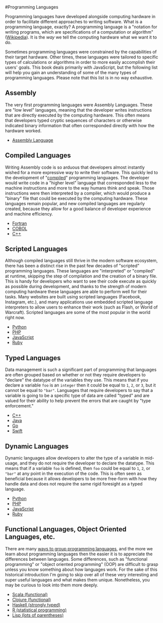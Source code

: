 #Programming Languages

Programming languages have developed alongside computing hardware in order to facilitate different approaches to writing software. What is a programming language, exactly? A programming language is a "notation for writing programs, which are specifications of a computation or algorithm" ([Wikipedia](https://en.wikipedia.org/wiki/Programming_language)). It is the _way_ we tell the computing hardware what we want it to do.

Sometimes programming languages were constrained by the capabilities of their target hardware. Other times, these languages were tailored to specific types of calculations or algorithms in order to more easily accomplish their users' goals. This book deals primarily with JavaScript, but the following list will help you gain an understanding of some of the many types of programming languages. Please note that this list is in no way exhaustive.


## Assembly

The very first programming languages were Assembly Languages. These are "low level" languages, meaning that the developer writes instructions that are directly executed by the computing hardware. This often means that developers typed cryptic sequences of characters or otherwise indicated binary information that often corresponded directly with how the hardware worked.

* [Assembly Language](https://en.wikipedia.org/wiki/Assembly_language)

## Compiled Languages

Writing Assembly code is so arduous that developers almost instantly wished for a more expressive way to write their software. This quickly led to the development of "[compiled](https://en.wikipedia.org/wiki/Compiler)" programming languages. The developer would write code in a "higher level" language that corresponded less to the machine instructions and more to the way humans think and speak. Those instructions were then interpreted by a compiler, which would produce a "binary" file that could be executed by the computing hardware. These languages remain popular, and new compiled languages are regularly created, because they allow for a good balance of developer experience and machine efficiency.

* [Fortran](https://en.wikipedia.org/wiki/Fortran)
* [COBOL](https://en.wikipedia.org/wiki/COBOL)
* [C++](https://en.wikipedia.org/wiki/C%2B%2B)

## Scripted Languages

Although compiled languages still thrive in the modern software ecosystem, there has been a distinct rise in the past few decades of "scripted" programming languages. These languages are "interpreted" or "compiled" at runtime, skipping the step of compilation and the creation of a binary file. This is handy for developers who want to see their code execute as quickly as possible during development, and thanks to the strength of modern computing hardware these languages are able to perform well for their tasks. Many websites are built using scripted languages (Facebook, Instagram, etc.), and many applications use embedded scripted language interpreters to allow users to enhance their work (such as Flash, or World of Warcraft). Scripted languages are some of the most popular in the world right now.

* [Python](https://en.wikipedia.org/wiki/Python_%28programming_language%29)
* [PHP](https://en.wikipedia.org/wiki/PHP)
* [JavaScript](https://en.wikipedia.org/wiki/JavaScript)
* [Ruby](https://en.wikipedia.org/wiki/Ruby_%28programming_language%29)

## Typed Languages

Data management is such a significant part of programming that languages are often grouped based on whether or not they require developers to "declare" the datatype of the variables they use. This means that if you declare a variable `foo` is an `integer` then it could be equal to `1`, `2`, or `3`, but it cannot be equal to `"bar"`. Languages that require developers to say that a variable is going to be a specific type of data are called "typed" and are valued for their ability to help prevent the errors that are caught by "type enforcement."

* [C++](https://en.wikipedia.org/wiki/C%2B%2B)
* [Java](https://en.wikipedia.org/wiki/Java_%28programming_language%29)
* [Go](https://en.wikipedia.org/wiki/Go_%28programming_language%29)
* [Swift](https://en.wikipedia.org/wiki/Swift_%28programming_language%29)

## Dynamic Languages

Dynamic languages allow developers to alter the type of a variable in mid-usage, and they do not require the developer to declare the datatype. This means that if a variable `foo` is defined, then `foo` could be equal to `1`, `2`, or `"bar"` at any point in the execution of the code. This is often seen as beneficial because it allows developers to be more free-form with how they handle data and does not require the same rigid foresight as a typed language.

* [Python](https://en.wikipedia.org/wiki/Python_%28programming_language%29)
* [PHP](https://en.wikipedia.org/wiki/PHP)
* [JavaScript](https://en.wikipedia.org/wiki/JavaScript)
* [Ruby](https://en.wikipedia.org/wiki/Ruby_%28programming_language%29)

## Functional Languages, Object Oriented Languages, etc.

There are many [ways to group programming languages](https://en.wikipedia.org/wiki/History_of_programming_languages), and the more we learn about programming languages then the easier it is to appreciate the differences between languages. Some differences, such as "functional programming" or "object oriented programming" (OOP) are difficult to grasp unless you know something about how languages work. For the sake of this historical introduction I'm going to skip over all of these very interesting and super useful languages and what makes them unique. Nonetheless, you may be curious to look into them more deeply.

* [Scala (functional)](https://en.wikipedia.org/wiki/Scala_%28programming_language%29)
* [Clojure (functional)](https://en.wikipedia.org/wiki/Clojure)
* [Haskell (strongly typed)](https://en.wikipedia.org/wiki/Haskell_%28programming_language%29)
* [R (statistical programming)](https://en.wikipedia.org/wiki/R_%28programming_language%29)
* [Lisp (lots of parentheses)](https://en.wikipedia.org/wiki/Lisp_%28programming_language%29)

